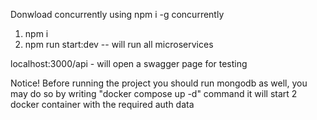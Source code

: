 Donwload concurrently using npm i -g concurrently

1. npm i
2. npm run start:dev -- will run all microservices

localhost:3000/api - will open a swagger page for testing

Notice!
Before running the project you should run mongodb as well, you may do so by writing "docker compose up -d" command it will start
2 docker container with the required auth data
